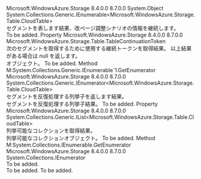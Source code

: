 <Type Name="TableResultSegment" FullName="Microsoft.WindowsAzure.Storage.Table.TableResultSegment">
  <TypeSignature Language="C#" Value="public sealed class TableResultSegment : System.Collections.Generic.IEnumerable&lt;Microsoft.WindowsAzure.Storage.Table.CloudTable&gt;" />
  <TypeSignature Language="ILAsm" Value=".class public auto ansi sealed beforefieldinit TableResultSegment extends System.Object implements class System.Collections.Generic.IEnumerable`1&lt;class Microsoft.WindowsAzure.Storage.Table.CloudTable&gt;, class System.Collections.IEnumerable" />
  <TypeSignature Language="DocId" Value="T:Microsoft.WindowsAzure.Storage.Table.TableResultSegment" />
  <TypeSignature Language="VB.NET" Value="Public NotInheritable Class TableResultSegment&#xA;Implements IEnumerable(Of CloudTable)" />
  <TypeSignature Language="F#" Value="type TableResultSegment = class&#xA;    interface seq&lt;CloudTable&gt;&#xA;    interface IEnumerable" />
  <AssemblyInfo>
    <AssemblyName>Microsoft.WindowsAzure.Storage</AssemblyName>
    <AssemblyVersion>8.4.0.0</AssemblyVersion>
    <AssemblyVersion>8.7.0.0</AssemblyVersion>
  </AssemblyInfo>
  <Base>
    <BaseTypeName>System.Object</BaseTypeName>
  </Base>
  <Interfaces>
    <Interface>
      <InterfaceName>System.Collections.Generic.IEnumerable&lt;Microsoft.WindowsAzure.Storage.Table.CloudTable&gt;</InterfaceName>
    </Interface>
  </Interfaces>
  <Docs>
    <summary>
            セグメントを表します<see cref="T:Microsoft.WindowsAzure.Storage.Table.CloudTable" />結果、改ページ調整シナリオの情報を継続します。
            </summary>
    <remarks>To be added.</remarks>
  </Docs>
  <Members>
    <Member MemberName="ContinuationToken">
      <MemberSignature Language="C#" Value="public Microsoft.WindowsAzure.Storage.Table.TableContinuationToken ContinuationToken { get; }" />
      <MemberSignature Language="ILAsm" Value=".property instance class Microsoft.WindowsAzure.Storage.Table.TableContinuationToken ContinuationToken" />
      <MemberSignature Language="DocId" Value="P:Microsoft.WindowsAzure.Storage.Table.TableResultSegment.ContinuationToken" />
      <MemberSignature Language="VB.NET" Value="Public ReadOnly Property ContinuationToken As TableContinuationToken" />
      <MemberSignature Language="F#" Value="member this.ContinuationToken : Microsoft.WindowsAzure.Storage.Table.TableContinuationToken" Usage="Microsoft.WindowsAzure.Storage.Table.TableResultSegment.ContinuationToken" />
      <MemberType>Property</MemberType>
      <AssemblyInfo>
        <AssemblyName>Microsoft.WindowsAzure.Storage</AssemblyName>
        <AssemblyVersion>8.4.0.0</AssemblyVersion>
        <AssemblyVersion>8.7.0.0</AssemblyVersion>
      </AssemblyInfo>
      <ReturnValue>
        <ReturnType>Microsoft.WindowsAzure.Storage.Table.TableContinuationToken</ReturnType>
      </ReturnValue>
      <Docs>
        <summary>
            次のセグメントを取得するために使用する継続トークンを取得<see cref="T:Microsoft.WindowsAzure.Storage.Table.CloudTable" />結果。 以上結果がある場合は null を返します。
            </summary>
        <value><see cref="T:Microsoft.WindowsAzure.Storage.Table.TableContinuationToken" /> オブジェクト。</value>
        <remarks>To be added.</remarks>
      </Docs>
    </Member>
    <Member MemberName="GetEnumerator">
      <MemberSignature Language="C#" Value="public System.Collections.Generic.IEnumerator&lt;Microsoft.WindowsAzure.Storage.Table.CloudTable&gt; GetEnumerator ();" />
      <MemberSignature Language="ILAsm" Value=".method public hidebysig newslot virtual instance class System.Collections.Generic.IEnumerator`1&lt;class Microsoft.WindowsAzure.Storage.Table.CloudTable&gt; GetEnumerator() cil managed" />
      <MemberSignature Language="DocId" Value="M:Microsoft.WindowsAzure.Storage.Table.TableResultSegment.GetEnumerator" />
      <MemberSignature Language="VB.NET" Value="Public Function GetEnumerator () As IEnumerator(Of CloudTable)" />
      <MemberSignature Language="F#" Value="abstract member GetEnumerator : unit -&gt; System.Collections.Generic.IEnumerator&lt;Microsoft.WindowsAzure.Storage.Table.CloudTable&gt;&#xA;override this.GetEnumerator : unit -&gt; System.Collections.Generic.IEnumerator&lt;Microsoft.WindowsAzure.Storage.Table.CloudTable&gt;" Usage="tableResultSegment.GetEnumerator " />
      <MemberType>Method</MemberType>
      <Implements>
        <InterfaceMember>M:System.Collections.Generic.IEnumerable`1.GetEnumerator</InterfaceMember>
      </Implements>
      <AssemblyInfo>
        <AssemblyName>Microsoft.WindowsAzure.Storage</AssemblyName>
        <AssemblyVersion>8.4.0.0</AssemblyVersion>
        <AssemblyVersion>8.7.0.0</AssemblyVersion>
      </AssemblyInfo>
      <ReturnValue>
        <ReturnType>System.Collections.Generic.IEnumerator&lt;Microsoft.WindowsAzure.Storage.Table.CloudTable&gt;</ReturnType>
      </ReturnValue>
      <Parameters />
      <Docs>
        <summary>
            セグメントを反復処理する列挙子を返します<see cref="T:Microsoft.WindowsAzure.Storage.Table.CloudTable" />結果。 
            </summary>
        <returns>セグメントを反復処理する列挙子<see cref="T:Microsoft.WindowsAzure.Storage.Table.CloudTable" />結果。</returns>
        <remarks>To be added.</remarks>
      </Docs>
    </Member>
    <Member MemberName="Results">
      <MemberSignature Language="C#" Value="public System.Collections.Generic.IList&lt;Microsoft.WindowsAzure.Storage.Table.CloudTable&gt; Results { get; }" />
      <MemberSignature Language="ILAsm" Value=".property instance class System.Collections.Generic.IList`1&lt;class Microsoft.WindowsAzure.Storage.Table.CloudTable&gt; Results" />
      <MemberSignature Language="DocId" Value="P:Microsoft.WindowsAzure.Storage.Table.TableResultSegment.Results" />
      <MemberSignature Language="VB.NET" Value="Public ReadOnly Property Results As IList(Of CloudTable)" />
      <MemberSignature Language="F#" Value="member this.Results : System.Collections.Generic.IList&lt;Microsoft.WindowsAzure.Storage.Table.CloudTable&gt;" Usage="Microsoft.WindowsAzure.Storage.Table.TableResultSegment.Results" />
      <MemberType>Property</MemberType>
      <AssemblyInfo>
        <AssemblyName>Microsoft.WindowsAzure.Storage</AssemblyName>
        <AssemblyVersion>8.4.0.0</AssemblyVersion>
        <AssemblyVersion>8.7.0.0</AssemblyVersion>
      </AssemblyInfo>
      <ReturnValue>
        <ReturnType>System.Collections.Generic.IList&lt;Microsoft.WindowsAzure.Storage.Table.CloudTable&gt;</ReturnType>
      </ReturnValue>
      <Docs>
        <summary>
            列挙可能なコレクションを取得<see cref="T:Microsoft.WindowsAzure.Storage.Table.CloudTable" />結果。
            </summary>
        <value>列挙可能なコレクション<see cref="T:Microsoft.WindowsAzure.Storage.Table.CloudTable" />オブジェクト。</value>
        <remarks>To be added.</remarks>
      </Docs>
    </Member>
    <Member MemberName="System.Collections.IEnumerable.GetEnumerator">
      <MemberSignature Language="C#" Value="System.Collections.IEnumerator IEnumerable.GetEnumerator ();" />
      <MemberSignature Language="ILAsm" Value=".method hidebysig newslot virtual instance class System.Collections.IEnumerator System.Collections.IEnumerable.GetEnumerator() cil managed" />
      <MemberSignature Language="DocId" Value="M:Microsoft.WindowsAzure.Storage.Table.TableResultSegment.System#Collections#IEnumerable#GetEnumerator" />
      <MemberSignature Language="VB.NET" Value="Function GetEnumerator () As IEnumerator Implements IEnumerable.GetEnumerator" />
      <MemberType>Method</MemberType>
      <Implements>
        <InterfaceMember>M:System.Collections.IEnumerable.GetEnumerator</InterfaceMember>
      </Implements>
      <AssemblyInfo>
        <AssemblyName>Microsoft.WindowsAzure.Storage</AssemblyName>
        <AssemblyVersion>8.4.0.0</AssemblyVersion>
        <AssemblyVersion>8.7.0.0</AssemblyVersion>
      </AssemblyInfo>
      <ReturnValue>
        <ReturnType>System.Collections.IEnumerator</ReturnType>
      </ReturnValue>
      <Parameters />
      <Docs>
        <summary>To be added.</summary>
        <returns>To be added.</returns>
        <remarks>To be added.</remarks>
      </Docs>
    </Member>
  </Members>
</Type>